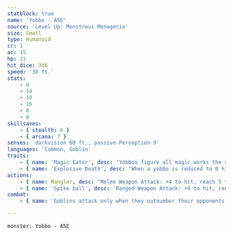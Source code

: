 ```yaml
---
statblock: true
name: 'Yobbo - A5E'
source: 'Level Up: Monstrous Menagerie'
size: Small
type: Humanoid
cr: 1
ac: 15
hp: 11
hit_dice: 3d6
speed: '30 ft.'
stats:
    - 8
    - 14
    - 10
    - 16
    - 8
    - 8
skillsaves:
    - { stealth: 6 }
    - { arcana: 7 }
senses: 'darkvision 60 ft., passive Perception 9'
languages: 'Common, Goblin'
traits:
    - { name: 'Magic Eater', desc: "Yobbos figure all magic works the sameway that magic potions do. As such, they devour spellcomponents, spell scrolls, and magical trinketsalikewhen they are made aware of them. Yobbos instinctivelyknow which creatures have magic items onthem. When they successfully grab a creature, theyuse their next action to take that creature's nearestmagic item and then stuff it down their throats. Ifit is a weapon, it deals damage to them as if they'dbeen hit by that weapon. If it's a piece of armor, theirmouths stretch to fit around it. They are now imbuedwith the powers of the devoured magic item." }
    - { name: 'Explosive Death', desc: "When a yobbo is reduced to 0 hitpoints, its body explodes and releases a random1st-level spell. This spell targets the creature nearestto the yobbo's corpse." }
actions:
    - { name: Mangler, desc: "Melee Weapon Attack: +4 to hit, reach 5 ft., one target. Hit: 5 (2d4 + 2) slashing damage. A natural 20 scored with thisweapon mangles the targets hand,rendering it useless until the target's next long rest. A natural 1 scored with thisweapon does the same, but to the yobbo." }
    - { name: 'Spike ball', desc: 'Ranged Weapon Attack: +4 to hit, range 30/90 ft., one target. Hit: 5 (1d6 + 2) bludgeoning damage.' }
combat:
    - { name: 'Goblins attack only when they outnumber their opponents', desc: 'They employ ambush, firing arrows from hiding and then using Nimble Escape to hide elsewhere. When they can, they turn an aspect of the battle to their advantage, attacking in darkness or from above or amongst traps and hazards. If a goblin is engaged in melee while not in an advantageous position, it attacks with its shortsword and then disengages. Unless a powerful leader forces them to stand their ground, goblins retreat once they no longer outnumber their enemy.' }

---
```

```statblock
monster: Yobbo - A5E
```
